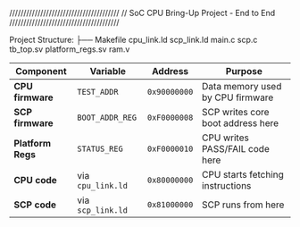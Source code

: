 ///////////////////////////////////////
// SoC CPU Bring-Up Project - End to End
///////////////////////////////////////

Project Structure:
 ├── Makefile
     cpu_link.ld
     scp_link.ld
     main.c
     scp.c
     tb_top.sv
     platform_regs.sv
     ram.v

| Component         | Variable          | Address      | Purpose                           |
| ----------------- | ----------------- | ------------ | --------------------------------- |
| **CPU firmware**  | `TEST_ADDR`       | `0x90000000` | Data memory used by CPU firmware  |
| **SCP firmware**  | `BOOT_ADDR_REG`   | `0xF0000008` | SCP writes core boot address here |
| **Platform Regs** | `STATUS_REG`      | `0xF0000010` | CPU writes PASS/FAIL code here    |
| **CPU code**      | via `cpu_link.ld` | `0x80000000` | CPU starts fetching instructions  |
| **SCP code**      | via `scp_link.ld` | `0x81000000` | SCP runs from here                |
